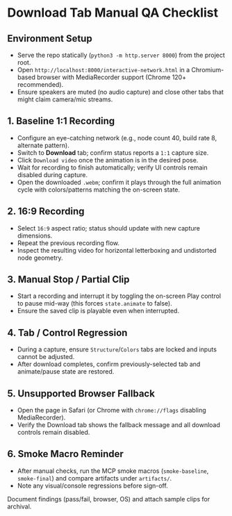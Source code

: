 # Download Tab Manual QA Checklist

## Environment Setup
- Serve the repo statically (`python3 -m http.server 8000`) from the project root.
- Open `http://localhost:8000/interactive-network.html` in a Chromium-based browser with MediaRecorder support (Chrome 120+ recommended).
- Ensure speakers are muted (no audio capture) and close other tabs that might claim camera/mic streams.

## 1. Baseline 1:1 Recording
- Configure an eye-catching network (e.g., node count 40, build rate 8, alternate pattern).
- Switch to **Download** tab; confirm status reports a `1:1` capture size.
- Click `Download video` once the animation is in the desired pose.
- Wait for recording to finish automatically; verify UI controls remain disabled during capture.
- Open the downloaded `.webm`; confirm it plays through the full animation cycle with colors/patterns matching the on-screen state.

## 2. 16:9 Recording
- Select `16:9` aspect ratio; status should update with new capture dimensions.
- Repeat the previous recording flow.
- Inspect the resulting video for horizontal letterboxing and undistorted node geometry.

## 3. Manual Stop / Partial Clip
- Start a recording and interrupt it by toggling the on-screen Play control to pause mid-way (this forces `state.animate` to false).
- Ensure the saved clip is playable even when interrupted.

## 4. Tab / Control Regression
- During a capture, ensure `Structure`/`Colors` tabs are locked and inputs cannot be adjusted.
- After download completes, confirm previously-selected tab and animate/pause state are restored.

## 5. Unsupported Browser Fallback
- Open the page in Safari (or Chrome with `chrome://flags` disabling MediaRecorder).
- Verify the Download tab shows the fallback message and all download controls remain disabled.

## 6. Smoke Macro Reminder
- After manual checks, run the MCP smoke macros (`smoke-baseline`, `smoke-final`) and compare artifacts under `artifacts/`.
- Note any visual/console regressions before sign-off.

Document findings (pass/fail, browser, OS) and attach sample clips for archival.

